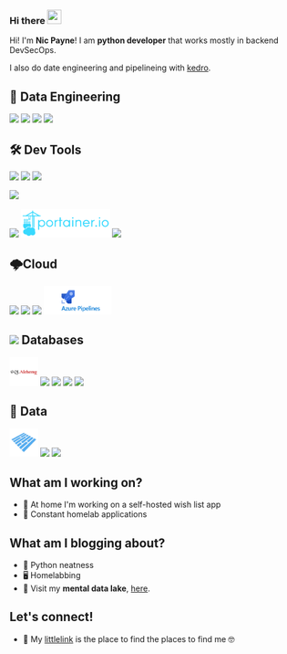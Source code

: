 ### Hi there <a href="https://www.pype.dev/"><img src="https://media.giphy.com/media/hvRJCLFzcasrR4ia7z/giphy.gif" width="25px" height="25px"></a>

Hi! I'm **Nic Payne**! I am **python developer** that works mostly in backend DevSecOps.

I also do date engineering and pipelineing with [kedro](https://kedro.org/).

## :snake: Data Engineering
<code><a href="https://www.python.org/" target="_blank"><img height="50" src="https://www.vectorlogo.zone/logos/python/python-ar21.svg"></a></code>
<code><a href="https://www.kedro.org/" target="_blank"><img height="50" src="https://kedro.org/images/kedro-logo.svg"></a></code>
<code><a href="https://jupyter.org/" target="_blank"><img height="50" src="https://www.vectorlogo.zone/logos/jupyter/jupyter-ar21.svg"></a></code>
<code><a href="https://pandas.pydata.org/" target="_blank"><img height="50" src="https://raw.githubusercontent.com/get-icon/geticon/fc0f660daee147afb4a56c64e12bde6486b73e39/icons/pandas-logo.svg"></a></code>

## 🛠 Dev Tools
<code><a href="https://neovim.io/" target="_blank"><img height="50" src="https://www.vectorlogo.zone/logos/vim/vim-ar21.svg"></a></code>
<code><a href="https://github.com/i3/i3" target="_blank"><img height="50" src="https://upload.wikimedia.org/wikipedia/commons/2/27/I3_window_manager_logo.svg"></a></code>
<code><a href="https://www.linux.com/what-is-linux/" target="_blank"><img height="50" src="https://static.wikia.nocookie.net/logopedia/images/3/35/Tux.svg/revision/latest/scale-to-width-down/200?cb=20210707041309"></a></code>

<code><a href="https://git-scm.com/" target="_blank"><img height="50" src="https://www.vectorlogo.zone/logos/git-scm/git-scm-ar21.svg"></a></code>

<code><a href="https://www.docker.com/" target="_blank"><img height="50" src="https://www.vectorlogo.zone/logos/docker/docker-ar21.svg"></a></code>
<code><a href="https://www.portainer.io/" target="_blank"><img height="50" src="https://raw.githubusercontent.com/cncf/landscape/625b5dfbbb7e988147bea8f84c39fe2ac7142d3a/hosted_logos/portainer.svg"></a></code>
<code><a href="https://docs.ansible.com/ansible/latest/index.html" target="_blank"><img height="50" src="https://www.vectorlogo.zone/logos/ansible/ansible-ar21.svg"></a></code>

##   🌩Cloud 
<!-- <code><a href="https://aws.amazon.com/" target="_blank"><img height="50" src="https://www.vectorlogo.zone/logos/amazon_aws/amazon_aws-ar21.svg"></a></code> -->
<code><a href="https://aws.amazon.com/" target="_blank"><img height="50" src="https://raw.githubusercontent.com/get-icon/geticon/fc0f660daee147afb4a56c64e12bde6486b73e39/icons/aws-s3.svg"></a></code>
<code><a href="https://aws.amazon.com/" target="_blank"><img height="50" src="https://raw.githubusercontent.com/gilbarbara/logos/80c549990a0f513dcbaf3c9eab6a1a620df76088/logos/aws-batch.svg"></a></code>
<code><a href="https://aws.amazon.com/" target="_blank"><img height="50" src="https://raw.githubusercontent.com/gilbarbara/logos/80c549990a0f513dcbaf3c9eab6a1a620df76088/logos/aws-eventbridge.svg"></a></code>
<code><a href="" target="_blank"><img height="50" src="https://github.com/nicpayne713/nicpayne713/blob/main/assets/azure-removebg-preview.png?raw=true"></a></code>

## <img src="https://external-content.duckduckgo.com/iu/?u=https%3A%2F%2Flogodix.com%2Flogo%2F1164330.png&f=1&nofb=1)" width="40" > Databases
<code><a href="" target="_blank"><img height="50" src="https://raw.githubusercontent.com/devicons/devicon/1119b9f84c0290e0f0b38982099a2bd027a48bf1/icons/sqlalchemy/sqlalchemy-original-wordmark.svg"></a></code>
<code><a href="" target="_blank"><img height="50" src="https://www.vectorlogo.zone/logos/snowflake/snowflake-ar21.svg"></a></code>
<code><a href="https://www.mysql.com/" target="_blank"><img height="50" src="https://www.vectorlogo.zone/logos/mysql/mysql-ar21.svg"></a></code>
<code><a href="https://www.sqlite.org/" target="_blank"><img height="50" src="https://www.vectorlogo.zone/logos/sqlite/sqlite-ar21.svg"></a></code>
<code><a href="https://www.oracle.org/" target="_blank"><img height="50" src="https://www.vectorlogo.zone/logos/oracle/oracle-ar21.svg"></a></code>

## 📜 Data
<code><a href="https://parquet.apache.org/" target="_blank"><img height="50" src="https://github.com/nicpayne713/nicpayne713/blob/main/assets/parquet-removebg-preview.png?raw=true"></a></code>
<code><a href="https://www.json.org/" target="_blank"><img height="50" src="https://www.vectorlogo.zone/logos/json/json-ar21.svg"></a></code>
<code><a href="https://yaml.org/" target="_blank"><img height="50" src="https://www.vectorlogo.zone/logos/yaml/yaml-icon.svg"></a></code>


## What am I working on?

-  💫 At home I'm working on a self-hosted wish list app
-  🥼 Constant homelab applications

## What am I blogging about?

-   🐍 Python neatness 
-  🖥    Homelabbing
-   🎯 Visit my **mental data lake**, [here](https://pype.dev).

## Let's connect!
-   🌱  My [littlelink](https://littlelink.paynepride.com) is the place to find the places to find me 🤓
